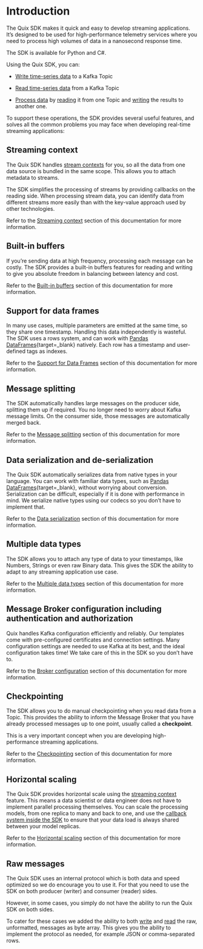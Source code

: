 # Introduction

The Quix SDK makes it quick and easy to develop streaming applications. It’s designed to be used for high-performance telemetry services where you need to process high volumes of data in a nanosecond response time.

The SDK is available for Python and C\#.

Using the Quix SDK, you can:

  - [Write time-series data](/sdk/write) to a Kafka Topic

  - [Read time-series data](/sdk/read) from a Kafka Topic

  - [Process data](/sdk/process) by [reading](/sdk/read) it from one
    Topic and [writing](/sdk/write) the results to another one.

To support these operations, the SDK provides several useful features, and solves all the common problems you may face when developing real-time streaming applications:

## Streaming context

The Quix SDK handles [stream contexts](/sdk/features/streaming-context) for you, so all the data from one data source is bundled in the same scope. This allows you to attach metadata to streams.

The SDK simplifies the processing of streams by providing callbacks on the reading side. When processing stream data, you can identify data from different streams more easily than with the key-value approach used by other technologies.

Refer to the [Streaming context](/sdk/features/streaming-context) section of this documentation for more information.

## Built-in buffers

If you’re sending data at high frequency, processing each message can be costly. The SDK provides a built-in buffers features for reading and writing to give you absolute freedom in balancing between latency and cost.

Refer to the [Built-in buffers](/sdk/features/builtin-buffers) section of this documentation for more information.

## Support for data frames

In many use cases, multiple parameters are emitted at the same time, so they share one timestamp. Handling this data independently is wasteful. The SDK uses a rows system, and can work with [Pandas DataFrames](https://pandas.pydata.org/docs/user_guide/dsintro.html#dataframe){target=_blank} natively. Each row has a timestamp and user-defined tags as indexes.

Refer to the [Support for Data Frames](/sdk/features/data-frames) section of this documentation for more information.

## Message splitting

The SDK automatically handles large messages on the producer side, splitting them up if required. You no longer need to worry about Kafka message limits. On the consumer side, those messages are automatically merged back.

Refer to the [Message splitting](/sdk/features/message-splitting) section of this documentation for more information.

## Data serialization and de-serialization

The Quix SDK automatically serializes data from native types in your language. You can work with familiar data types, such as [Pandas DataFrames](https://pandas.pydata.org/docs/user_guide/dsintro.html#dataframe){target=_blank}, without worrying about conversion. Serialization can be difficult, especially if it is done with performance in mind. We serialize native types using our codecs so you don’t have to implement that.

Refer to the [Data serialization](/sdk/features/data-serialization) section of this documentation for more information.

## Multiple data types

The SDK allows you to attach any type of data to your timestamps, like Numbers, Strings or even raw Binary data. This gives the SDK the ability to adapt to any streaming application use case.

Refer to the [Multiple data types](/sdk/features/multiple-data-types) section of this documentation for more information.

## Message Broker configuration including authentication and authorization

Quix handles Kafka configuration efficiently and reliably. Our templates come with pre-configured certificates and connection settings. Many configuration settings are needed to use Kafka at its best, and the ideal configuration takes time\! We take care of this in the SDK so you don’t have to.

Refer to the [Broker configuration](/sdk/features/broker-configuration) section of this documentation for more information.

## Checkpointing

The SDK allows you to do manual checkpointing when you read data from a Topic. This provides the ability to inform the Message Broker that you have already processed messages up to one point, usually called a **checkpoint**.

This is a very important concept when you are developing high-performance streaming applications.

Refer to the [Checkpointing](/sdk/features/checkpointing) section of this documentation for more information.

## Horizontal scaling

The Quix SDK provides horizontal scale using the [streaming context](/sdk/features/streaming-context) feature. This means a data scientist or data engineer does not have to implement parallel processing themselves. You can scale the processing models, from one replica to many and back to one, and use the [callback system inside the SDK](/sdk/read#_parallel_processing) to ensure that your data load is always shared between your model replicas.

Refer to the [Horizontal scaling](/sdk/features/horizontal-scaling) section of this documentation for more information.

## Raw messages

The Quix SDK uses an internal protocol which is both data and speed optimized so we do encourage you to use it. For that you need to use the SDK on both producer (writer) and consumer (reader) sides.

However, in some cases, you simply do not have the ability to run the Quix SDK on both sides.

To cater for these cases we added the ability to both [write](/sdk/write#write-raw-kafka-messages) and [read](/sdk/read#read-raw-kafka-messages) the raw, unformatted, messages as byte array. This gives you the ability to implement the protocol as needed, for example JSON or comma-separated rows.
